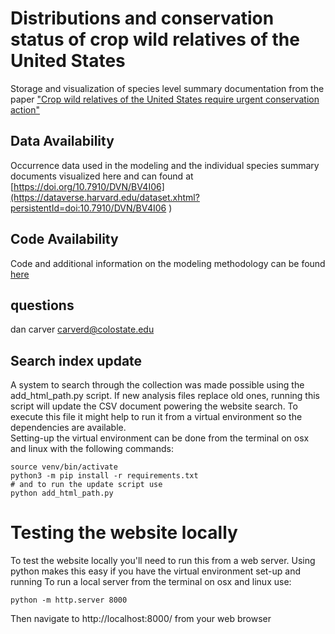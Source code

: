 # Distributions and conservation status of crop wild relatives of the United States
Storage and visualization of species level summary documentation from the paper ["Crop wild relatives of the United States require urgent conservation action"](https://www.pnas.org/content/117/52/33351)

## Data Availability
Occurrence data used in the modeling and the individual species summary documents visualized here and can found at [https://doi.org/10.7910/DVN/BV4I06](https://dataverse.harvard.edu/dataset.xhtml?persistentId=doi:10.7910/DVN/BV4I06 )

## Code Availability

Code and additional information on the modeling methodology can be found [here](https://github.com/dcarver1/CWR-of-the-USA-Gap-Analysis)

## questions

dan carver
carverd@colostate.edu


## Search index update
A system to search through the collection was made possible using the add_html_path.py script.
If new analysis files replace old ones, running this script will update the CSV document powering the website search.
To execute this file it might help to run it from a virtual environment so the dependencies are available.  
Setting-up the virtual environment can be done from the terminal on osx and linux with the following commands:
```python3 -m venv env
source venv/bin/activate
python3 -m pip install -r requirements.txt
# and to run the update script use
python add_html_path.py
```

# Testing the website locally
To test the website locally you'll need to run this from a web server.
Using python makes this easy if you have the virtual environment set-up and running
To run a local server from the terminal on osx and linux use:
```
python -m http.server 8000
```
Then navigate to http://localhost:8000/ from your web browser
